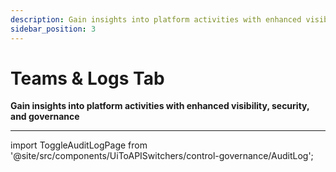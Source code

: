 ```yaml
---
description: Gain insights into platform activities with enhanced visibility, security, and governance
sidebar_position: 3
---
```


# Teams & Logs Tab

**Gain insights into platform activities with enhanced visibility, security, and governance**
<hr />

import ToggleAuditLogPage from '@site/src/components/UiToAPISwitchers/control-governance/AuditLog';

<ToggleAuditLogPage />

